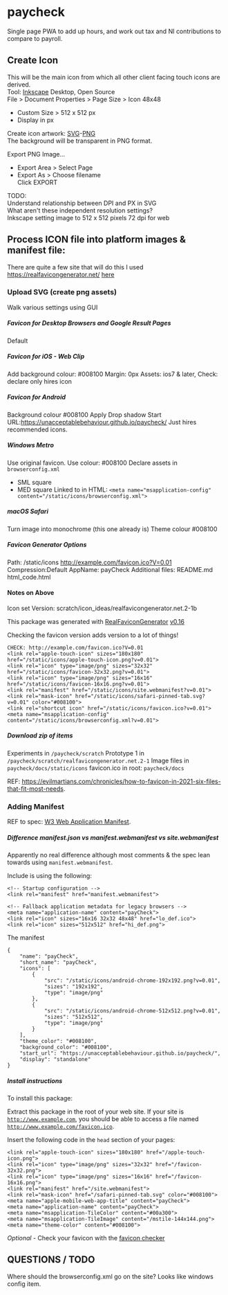 # paycheck
Single page PWA to add up hours, and work out tax and NI contributions to compare to payroll.

## Create Icon
This will be the main icon from which all other client facing touch icons are derived.  
Tool: [Inkscape](https://inkscape.org/release/inkscape-1.2.1/) Desktop, Open Source   
File > Document Properties > Page Size > Icon 48x48  
* Custom Size > 512 x 512 px  
* Display in px  
  
Create icon artwork: 
[SVG](https://github.com/UnacceptableBehaviour/paycheck/blob/main/icon/payCheckIconMain512x512.svg)-[PNG](https://github.com/UnacceptableBehaviour/paycheck/blob/main/icon/payCheckIconMain512x512.png)  
The background will be transparent in PNG format.  
  
Export PNG Image...   
* Export Area > Select Page  
* Export As > Choose filename  
Click EXPORT  
  
TODO:  
Understand relationship between DPI and PX in SVG  
What aren't these independent resolution settings?   
Inkscape setting image to 512 x 512 pixels 72 dpi for web  
  
## Process ICON file into platform images & manifest file:
There are quite a few site that will do this I used https://realfavicongenerator.net/ [here](https://realfavicongenerator.net/)  
  
### Upload SVG (create png assets)  
Walk various settings using GUI  
  
##### Favicon for Desktop Browsers and Google Result Pages
Default
  
##### Favicon for iOS - Web Clip
Add background colour: #008100
Margin: 0px
Assets: ios7 & later, Check: declare only hires icon
  
##### Favicon for Android
Background colour #008100
Apply Drop shadow
Start URL:https://unacceptablebehaviour.github.io/paycheck/
Just hires recommended icons.
  
##### Windows Metro
Use original favicon.
Use colour: #008100
Declare assets in ```browserconfig.xml```
* SML square
* MED square
Linked to in HTML: ```<meta name="msapplication-config" content="/static/icons/browserconfig.xml">```

##### macOS Safari
Turn image into monochrome (this one already is)
Theme colour #008100

##### Favicon Generator Options
Path: /static/icons
http://example.com/favicon.ico?V=0.01
Compression:Default
AppName: payCheck
Additional files: README.md html_code.html 

#### Notes on Above 
Icon set Version: scratch/icon_ideas/realfavicongenerator.net.2-1b
  
This package was generated with [RealFaviconGenerator](https://realfavicongenerator.net/) [v0.16](https://realfavicongenerator.net/change_log#v0.16)
  
Checking the favicon version adds version to a lot of things!
```
CHECK: http://example.com/favicon.ico?V=0.01
<link rel="apple-touch-icon" sizes="180x180" href="/static/icons/apple-touch-icon.png?v=0.01">
<link rel="icon" type="image/png" sizes="32x32" href="/static/icons/favicon-32x32.png?v=0.01">
<link rel="icon" type="image/png" sizes="16x16" href="/static/icons/favicon-16x16.png?v=0.01">
<link rel="manifest" href="/static/icons/site.webmanifest?v=0.01">
<link rel="mask-icon" href="/static/icons/safari-pinned-tab.svg?v=0.01" color="#008100">
<link rel="shortcut icon" href="/static/icons/favicon.ico?v=0.01">
<meta name="msapplication-config" content="/static/icons/browserconfig.xml?v=0.01">
```

##### Download zip of items
Experiments in ```/paycheck/scratch```
Prototype 1 in ```/paycheck/scratch/realfavicongenerator.net.2-1```
Image files in ```paycheck/docs/static/icons```
favicon.ico in root: ```paycheck/docs```
  
REF: https://evilmartians.com/chronicles/how-to-favicon-in-2021-six-files-that-fit-most-needs.  
  
### Adding Manifest
REF to spec: [W3 Web Application Manifest](https://w3c.github.io/manifest/#web-application-manifest).  
  
##### Difference manifest.json vs manifest.webmanifest vs site.webmanifest
Apparently no real difference although most comments & the spec lean towards using ```manifest.webmanifest```.  
  
Include is using the following:
```
<!-- Startup configuration -->
<link rel="manifest" href="manifest.webmanifest">

<!-- Fallback application metadata for legacy browsers -->
<meta name="application-name" content="payCheck">
<link rel="icon" sizes="16x16 32x32 48x48" href="lo_def.ico">
<link rel="icon" sizes="512x512" href="hi_def.png">
```
The manifest
```
{
    "name": "payCheck",
    "short_name": "payCheck",
    "icons": [
        {
            "src": "/static/icons/android-chrome-192x192.png?v=0.01",
            "sizes": "192x192",
            "type": "image/png"
        },
        {
            "src": "/static/icons/android-chrome-512x512.png?v=0.01",
            "sizes": "512x512",
            "type": "image/png"
        }
    ],
    "theme_color": "#008100",
    "background_color": "#008100",
    "start_url": "https://unacceptablebehaviour.github.io/paycheck/",
    "display": "standalone"
}
```





##### Install instructions

To install this package:

Extract this package in the root of your web site. If your site is <code>http://www.example.com</code>, you should be able to access a file named <code>http://www.example.com/favicon.ico</code>.

Insert the following code in the `head` section of your pages:

    <link rel="apple-touch-icon" sizes="180x180" href="/apple-touch-icon.png">
    <link rel="icon" type="image/png" sizes="32x32" href="/favicon-32x32.png">
    <link rel="icon" type="image/png" sizes="16x16" href="/favicon-16x16.png">
    <link rel="manifest" href="/site.webmanifest">
    <link rel="mask-icon" href="/safari-pinned-tab.svg" color="#008100">
    <meta name="apple-mobile-web-app-title" content="payCheck">
    <meta name="application-name" content="payCheck">
    <meta name="msapplication-TileColor" content="#00a300">
    <meta name="msapplication-TileImage" content="/mstile-144x144.png">
    <meta name="theme-color" content="#008100">
  
*Optional* - Check your favicon with the [favicon checker](https://realfavicongenerator.net/favicon_checker)
  


## QUESTIONS / TODO
Where should the browserconfig.xml go on the site? Looks like windows config item.

